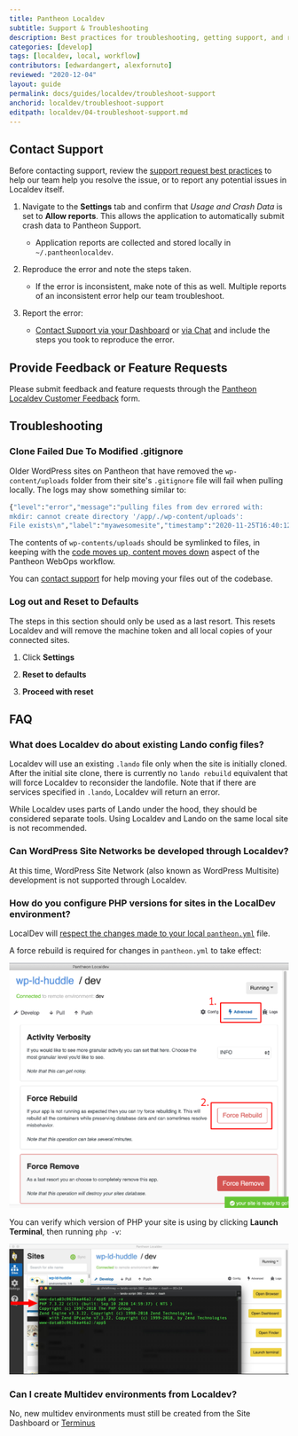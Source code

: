 ```yaml
---
title: Pantheon Localdev
subtitle: Support & Troubleshooting
description: Best practices for troubleshooting, getting support, and reporting bugs or feature requests.
categories: [develop]
tags: [localdev, local, workflow]
contributors: [edwardangert, alexfornuto]
reviewed: "2020-12-04"
layout: guide
permalink: docs/guides/localdev/troubleshoot-support
anchorid: localdev/troubleshoot-support
editpath: localdev/04-troubleshoot-support.md
---
```


## Contact Support

Before contacting support, review the [support request best practices](/support#best-practices) to help our team help you resolve the issue, or to report any potential issues in Localdev itself.

1. Navigate to the **Settings** tab and confirm that *Usage and Crash Data* is set to **Allow reports**. This allows the application to automatically submit crash data to Pantheon Support.

   - Application reports are collected and stored locally in `~/.pantheonlocaldev`.

1. Reproduce the error and note the steps taken.

   - If the error is inconsistent, make note of this as well. Multiple reports of an inconsistent error help our team troubleshoot.

1. Report the error:

   - [Contact Support via your Dashboard](https://dashboard.pantheon.io/#support/support/all) or [via Chat](/support/#real-time-chat-support) and include the steps you took to reproduce the error.

## Provide Feedback or Feature Requests

Please submit feedback and feature requests through the [Pantheon Localdev Customer Feedback](https://docs.google.com/forms/d/e/1FAIpQLSdy2WU7H3bSd94YmEuTvGhzmmT_xP3LlCgORXOkTt-M8UIAXw/viewform) form.

## Troubleshooting

### Clone Failed Due To Modified .gitignore

Older WordPress sites on Pantheon that have removed the `wp-content/uploads` folder from their site's `.gitignore` file will fail when pulling locally. The logs may show something similar to:

```bash
{"level":"error","message":"pulling files from dev errored with:
mkdir: cannot create directory '/app/./wp-content/uploads':
File exists\n","label":"myawesomesite","timestamp":"2020-11-25T16:40:12.057Z"}
```

The contents of `wp-contents/uploads` should be symlinked to files, in keeping with the [code moves up, content moves down](/pantheon-workflow#code-moves-up-content-moves-down) aspect of the Pantheon WebOps workflow.

You can [contact support](#contact-support) for help moving your files out of the codebase.

### Log out and Reset to Defaults

The steps in this section should only be used as a last resort. This resets Localdev and will remove the machine token and all local copies of your connected sites.

1. Click **Settings**

1. **Reset to defaults**

1. **Proceed with reset**

## FAQ

### What does Localdev do about existing Lando config files?

Localdev will use an existing `.lando` file only when the site is initially cloned. After the initial site clone, there is currently no `lando rebuild` equivalent that will force Localdev to reconsider the landofile. Note that if there are services specified in `.lando`, Localdev will return an error.

While Localdev uses parts of Lando under the hood, they should be considered separate tools. Using Localdev and Lando on the same local site is not recommended.

### Can WordPress Site Networks be developed through Localdev?

At this time, WordPress Site Network (also known as WordPress Multisite) development is not supported through Localdev.

### How do you configure PHP versions for sites in the LocalDev environment?

LocalDev will [respect the changes made to your local `pantheon.yml`](/php-versions#configure-php-version) file.

A force rebuild is required for changes in `pantheon.yml` to take effect:

![Force Rebuild your app in LocalDev](../../../images/localdev/localdev-rebuild.png)

You can verify which version of PHP your site is using by clicking **Launch Terminal**, then running `php -v`:

![Verify your app's version of PHP](../../../images/localdev/localdev-php-version.png)

### Can I create Multidev environments from Localdev?

No, new multidev environments must still be created from the Site Dashboard or [Terminus](/terminus/commands/multidev-create)
